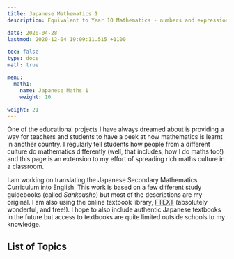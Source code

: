 ```yaml
---
title: Japanese Mathematics 1
description: Equivalent to Year 10 Mathematics - numbers and expressions, set theory and proofs, quadratic functions, trigonometry and geometry, statistics.

date: 2020-04-28
lastmod: 2020-12-04 19:09:11.515 +1100

toc: false
type: docs
math: true

menu:
  math1:
    name: Japanese Maths 1
    weight: 10

weight: 21
---
```


One of the educational projects I have always dreamed about is providing a way for teachers and students to have a peek at how mathematics is learnt in another country. I regularly tell students how people from a different culture do mathematics differently (well, that includes, how I do maths too!) and this page is an extension to my effort of spreading rich maths culture in a classroom.

I am working on translating the Japanese Secondary Mathematics Curriculum into English. This work is based on a few different study guidebooks (called _Sankousho_) but most of the descriptions are my original. I am also using the online textbook library, [FTEXT](http://www.ftext.org) (absolutely wonderful, and free!). I hope to also include authentic Japanese textbooks in the future but access to textbooks are quite limited outside schools to my knowledge.

## List of Topics
